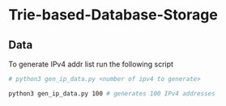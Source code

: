 # Trie-based-Database-Storage

## Data
To generate IPv4 addr list run the following script
```bash
# python3 gen_ip_data.py <number of ipv4 to generate>

python3 gen_ip_data.py 100 # generates 100 IPv4 addresses
```
